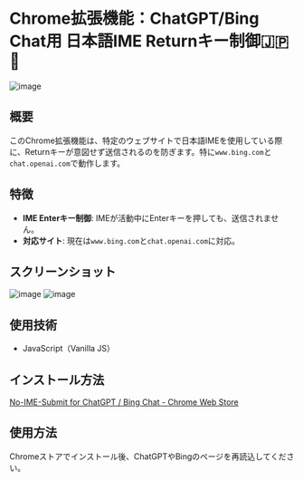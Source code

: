 # Chrome拡張機能：ChatGPT/Bing Chat用 日本語IME Returnキー制御🇯🇵📝

![image](https://lh3.googleusercontent.com/DaCzUfnaPrxODYrEBr04SAGV79B_0PHsqOi4wlrFPdw2QOuWjIkEw4k9p48TpUzNbKFttkRW3MPKlqEhfHG6Wc5j=w640-h400-e365-rj-sc0x00ffffff)


## 概要

このChrome拡張機能は、特定のウェブサイトで日本語IMEを使用している際に、Returnキーが意図せず送信されるのを防ぎます。特に`www.bing.com`と`chat.openai.com`で動作します。

## 特徴

- **IME Enterキー制御**: IMEが活動中にEnterキーを押しても、送信されません。
- **対応サイト**: 現在は`www.bing.com`と`chat.openai.com`に対応。

## スクリーンショット

![image](https://lh3.googleusercontent.com/rMOCGzbygCb4cjVmDp9BltuR6qK2jStyWEzDfDwvwwYQup3lCKXndDRFVsaBBjAqnWWJMONcFfo8MZx39MSKRqDB67w=w640-h400-e365-rj-sc0x00ffffff)
![image](https://lh3.googleusercontent.com/r98hbk1zIK4tzW9fIwZODqrCEOagpcqDsQs9L7CHid0YvkQt0bCI4W4y31xKpcuR2DtncBBidJBeegaRJdpHQpi9ZdU=w640-h400-e365-rj-sc0x00ffffff)

## 使用技術

- JavaScript（Vanilla JS）

## インストール方法

[No-IME-Submit for ChatGPT / Bing Chat - Chrome Web Store](https://chrome.google.com/webstore/detail/no-ime-submit-for-chatgpt/oammfohglnijnojpdppfbemkjgejciff)

## 使用方法

Chromeストアでインストール後、ChatGPTやBingのページを再読込してください。
